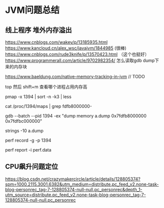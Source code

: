 # JVM问题总结

## 线上程序 堆外内存溢出
https://www.cnblogs.com/wakey/p/13185935.html
https://www.kancloud.cn/alex_wsc/javajvm/1844985 (很棒)
https://www.cnblogs.com/rude3knife/p/13570423.html （这个也挺好）
https://www.programmerall.com/article/9702982354/ 怎么读取gdb dump下来的内存块

https://www.baeldung.com/native-memory-tracking-in-jvm  // TODO

top 然后 shift+m 查看哪个进程占用内存高

pmap -x 1394  | sort -n -k3  | less

cat /proc/1394/maps | grep fdfb8000000-

gdb --batch --pid 1394 -ex "dump memory a.dump 0x7fdfb8000000 0x7fdfbc000000"

strings -10 a.dump

perf record -g -p 1394

perf report -i perf.data

## CPU飙升问题定位

https://blog.csdn.net/crazymakercircle/article/details/128805374?spm=1000.2115.3001.6382&utm_medium=distribute.pc_feed_v2.none-task-blog-personrec_tag-7-128805374-null-null.pc_personrec&depth_1-utm_source=distribute.pc_feed_v2.none-task-blog-personrec_tag-7-128805374-null-null.pc_personrec